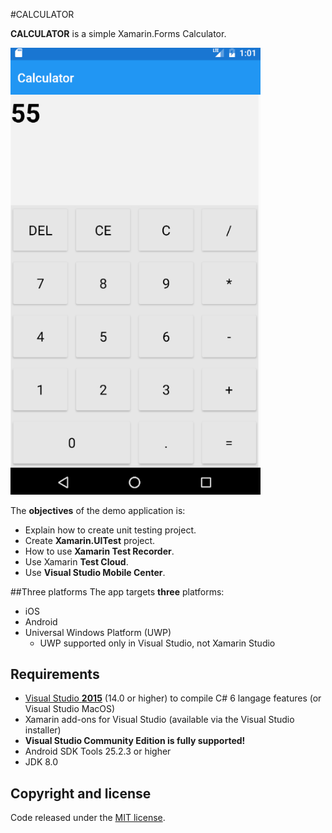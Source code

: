 #CALCULATOR

**CALCULATOR** is a simple Xamarin.Forms Calculator.

<img src="images/Calculator.png" Width="400" />

The **objectives** of the demo application is:

- Explain how to create unit testing project.
- Create **Xamarin.UITest** project.
- How to use **Xamarin Test Recorder**.
- Use Xamarin **Test Cloud**.
- Use **Visual Studio Mobile Center**. 

##Three platforms
The app targets **three** platforms:

* iOS
* Android
* Universal Windows Platform (UWP)
    * UWP supported only in Visual Studio, not Xamarin Studio

## Requirements

* [Visual Studio __2015__](https://www.visualstudio.com/en-us/products/vs-2015-product-editions.aspx) (14.0 or higher) to compile C# 6 langage features (or Visual Studio MacOS)
* Xamarin add-ons for Visual Studio (available via the Visual Studio installer)
* __Visual Studio Community Edition is fully supported!__
* Android SDK Tools 25.2.3 or higher
* JDK 8.0

## Copyright and license
Code released under the [MIT license](https://opensource.org/licenses/MIT).